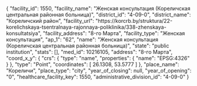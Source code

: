 {
    "facility_id": 1550,
    "facility_name": "Женская консультация (Кореличская центральная районная больница)",
    "district_id": "4-09-0",
    "district_name": "Кореличский район",
    "facility_url": "https:\/\/korcrb.by\/struktura\/22-korelichskaya-tsentralnaya-rajonnaya-poliklinika\/338-zhenskaya-konsultatsiya",
    "facility_address": "8-го Марта",
    "facility_type": "Женская консультация",
    "ap_1": "62",
    "name": "Женская консультация (Кореличская центральная районная больница)",
    "state": "public institution",
    "stats": [],
    "med_id": 10216105,
    "address": "8-го Марта",
    "coord_x_y": {
        "crs": {
            "type": "name",
            "properties": {
                "name": "EPSG:4326"
            }
        },
        "type": "Point",
        "coordinates": [
            26.1308,
            53.5777
        ]
    },
    "place_name": "Кореличи",
    "place_type": "city",
    "year_of_closing": null,
    "year_of_opening": "0",
    "healthcare_facility_key": 1550,
    "administrative_division_id": "4-09-0"
}